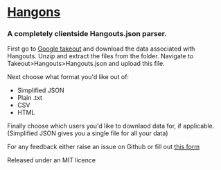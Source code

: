 # [Hangons](http://david-byrne.github.io/Hangons/)
### A completely clientside Hangouts.json parser.

First go to [Google takeout](https://takeout.google.com/settings/takeout) and download the data associated with Hangouts.
Unzip and extract the files from the folder. Navigate to Takeout>Hangouts>Hangouts.json and upload this file.

Next choose what format you'd like out of: 
- Simplified JSON
- Plain .txt
- CSV
- HTML

Finally choose which users you'd like to downlaod data for, if applicable. (Simplified JSON gives you a single file for all your data)

For any feedback either raise an issue on Github or fill out [this form](https://docs.google.com/forms/d/1YEmJ5ScZbtJ6_U6RtpCLdhoSZs1i6kMipM0jVOBQnpc/viewform?usp=send_form)

Released under an MIT licence

